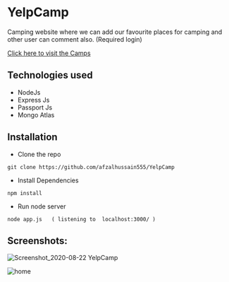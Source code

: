 # YelpCamp
Camping website where we can add our favourite places for camping and other user can comment also. (Required login)

[Click here to visit the Camps](http://3.15.226.121:3000/)

## Technologies used
* NodeJs
* Express Js
* Passport Js
* Mongo Atlas

## Installation
- Clone the repo
```
git clone https://github.com/afzalhussain555/YelpCamp
``` 
- Install Dependencies
```
npm install  
```
- Run node server
```
node app.js   ( listening to  localhost:3000/ ) 
```


## Screenshots:
![Screenshot_2020-08-22 YelpCamp](https://user-images.githubusercontent.com/55718487/90950840-18670c80-e473-11ea-82e1-a241d27be9af.png)

![home](https://user-images.githubusercontent.com/55718487/90950864-316fbd80-e473-11ea-8506-cfc356fe2a0e.png)


